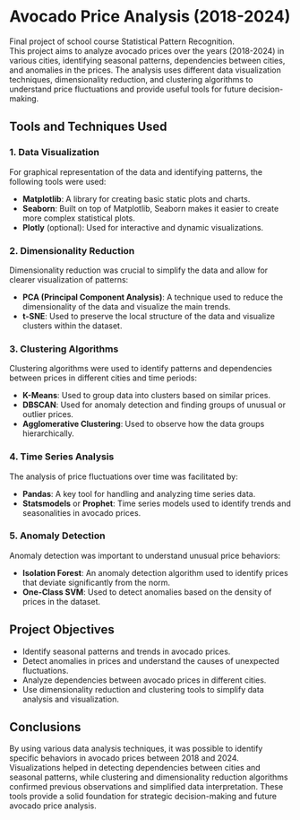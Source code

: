 # Avocado Price Analysis (2018-2024)

Final project of school course Statistical Pattern Recognition.  
This project aims to analyze avocado prices over the years (2018-2024) in various cities, identifying seasonal patterns, dependencies between cities, and anomalies in the prices. The analysis uses different data visualization techniques, dimensionality reduction, and clustering algorithms to understand price fluctuations and provide useful tools for future decision-making.

## Tools and Techniques Used

### 1. **Data Visualization**
For graphical representation of the data and identifying patterns, the following tools were used:
- **Matplotlib**: A library for creating basic static plots and charts.
- **Seaborn**: Built on top of Matplotlib, Seaborn makes it easier to create more complex statistical plots.
- **Plotly** (optional): Used for interactive and dynamic visualizations.

### 2. **Dimensionality Reduction**
Dimensionality reduction was crucial to simplify the data and allow for clearer visualization of patterns:
- **PCA (Principal Component Analysis)**: A technique used to reduce the dimensionality of the data and visualize the main trends.
- **t-SNE**: Used to preserve the local structure of the data and visualize clusters within the dataset.

### 3. **Clustering Algorithms**
Clustering algorithms were used to identify patterns and dependencies between prices in different cities and time periods:
- **K-Means**: Used to group data into clusters based on similar prices.
- **DBSCAN**: Used for anomaly detection and finding groups of unusual or outlier prices.
- **Agglomerative Clustering**: Used to observe how the data groups hierarchically.

### 4. **Time Series Analysis**
The analysis of price fluctuations over time was facilitated by:
- **Pandas**: A key tool for handling and analyzing time series data.
- **Statsmodels** or **Prophet**: Time series models used to identify trends and seasonalities in avocado prices.

### 5. **Anomaly Detection**
Anomaly detection was important to understand unusual price behaviors:
- **Isolation Forest**: An anomaly detection algorithm used to identify prices that deviate significantly from the norm.
- **One-Class SVM**: Used to detect anomalies based on the density of prices in the dataset.

## Project Objectives

- Identify seasonal patterns and trends in avocado prices.
- Detect anomalies in prices and understand the causes of unexpected fluctuations.
- Analyze dependencies between avocado prices in different cities.
- Use dimensionality reduction and clustering tools to simplify data analysis and visualization.

## Conclusions

By using various data analysis techniques, it was possible to identify specific behaviors in avocado prices between 2018 and 2024. Visualizations helped in detecting dependencies between cities and seasonal patterns, while clustering and dimensionality reduction algorithms confirmed previous observations and simplified data interpretation. These tools provide a solid foundation for strategic decision-making and future avocado price analysis.

